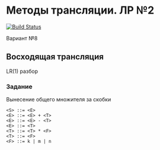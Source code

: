 # Методы трансляции. ЛР №2

[![Build Status](https://travis-ci.org/z8432k/feodorov-translation-lab2.svg?branch=master)](https://travis-ci.org/z8432k/feodorov-translation-lab2)

Вариант №8

## Восходящая трансляция

LR(1) разбор

### Задание

Вынесение общего множителя за скобки

```ebnf
<S> ::= <E>
<E> ::= <E> + <T>
<E> ::= <E> - <T>
<E> ::= <T>
<T> ::= <T> * <F>
<T> ::= <F>
<F> ::= k | m | n
```
